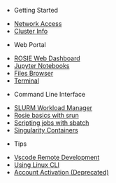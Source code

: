 - Getting Started

* [Network Access](access.md)
* [Cluster Info](about.md)

- Web Portal

* [ROSIE Web Dashboard](web/dashboard.md)
* [Jupyter Notebooks](web/ipynb.md)
* [Files Browser](web/files.md)
* [Terminal](web/terminal.md)

- Command Line Interface

* [SLURM Workload Manager](cli/SLURM.md)
* [Rosie basics with srun](cli/srun.md)
* [Scripting jobs with sbatch](cli/sbatch.md)
* [Singularity Containers](cli/Singularity.md)

- Tips

* [Vscode Remote Development](tips/vscode.md)
* [Using Linux CLI](tips/linux.md)
* [Account Activation (Deprecated)](activate.md)